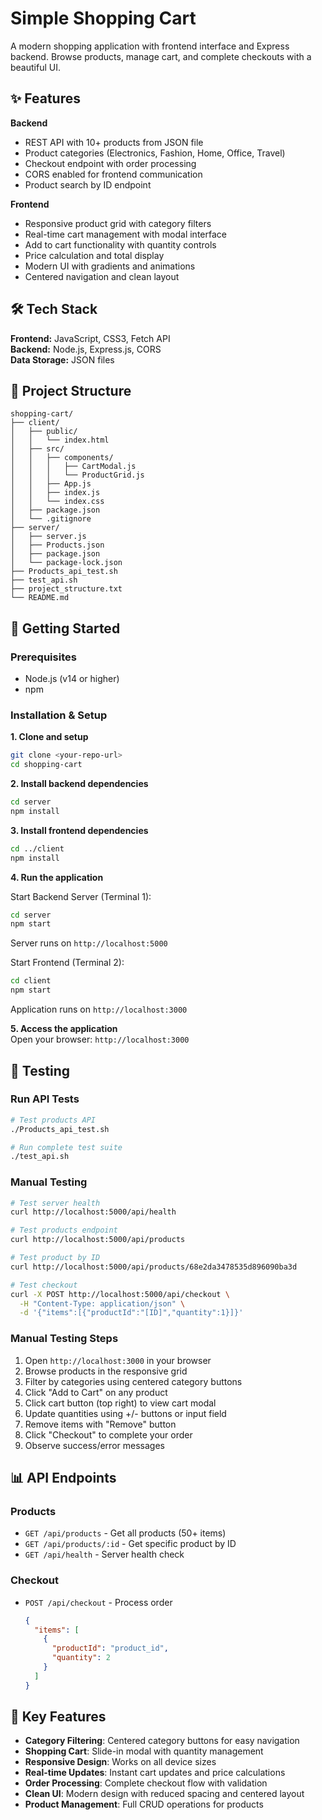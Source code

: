 # Simple Shopping Cart

A modern shopping application with frontend interface and Express backend. Browse products, manage cart, and complete checkouts with a beautiful UI.

## ✨ Features

**Backend**
- REST API with 10+ products from JSON file
- Product categories (Electronics, Fashion, Home, Office, Travel)
- Checkout endpoint with order processing
- CORS enabled for frontend communication
- Product search by ID endpoint

**Frontend**
- Responsive product grid with category filters
- Real-time cart management with modal interface
- Add to cart functionality with quantity controls
- Price calculation and total display
- Modern UI with gradients and animations
- Centered navigation and clean layout

## 🛠️ Tech Stack

**Frontend:** JavaScript, CSS3, Fetch API  
**Backend:** Node.js, Express.js, CORS  
**Data Storage:** JSON files

## 📁 Project Structure

```
shopping-cart/
├── client/                 
│   ├── public/
│   │   └── index.html
│   ├── src/
│   │   ├── components/
│   │   │   ├── CartModal.js
│   │   │   └── ProductGrid.js
│   │   ├── App.js
│   │   ├── index.js
│   │   └── index.css
│   ├── package.json
│   └── .gitignore
├── server/               
│   ├── server.js
│   ├── Products.json      
│   ├── package.json
│   └── package-lock.json
├── Products_api_test.sh   
├── test_api.sh           
├── project_structure.txt 
└── README.md
```

## 🚀 Getting Started

### Prerequisites
- Node.js (v14 or higher)
- npm

### Installation & Setup

**1. Clone and setup**
```bash
git clone <your-repo-url>
cd shopping-cart
```

**2. Install backend dependencies**
```bash
cd server
npm install
```

**3. Install frontend dependencies**
```bash
cd ../client
npm install
```

**4. Run the application**

Start Backend Server (Terminal 1):
```bash
cd server
npm start
```
Server runs on `http://localhost:5000`

Start Frontend (Terminal 2):
```bash
cd client
npm start
```
Application runs on `http://localhost:3000`

**5. Access the application**  
Open your browser: `http://localhost:3000`

## 🧪 Testing

### Run API Tests
```bash
# Test products API
./Products_api_test.sh

# Run complete test suite
./test_api.sh
```

### Manual Testing
```bash
# Test server health
curl http://localhost:5000/api/health

# Test products endpoint
curl http://localhost:5000/api/products

# Test product by ID
curl http://localhost:5000/api/products/68e2da3478535d896090ba3d

# Test checkout
curl -X POST http://localhost:5000/api/checkout \
  -H "Content-Type: application/json" \
  -d '{"items":[{"productId":"[ID]","quantity":1}]}'
```

### Manual Testing Steps
1. Open `http://localhost:3000` in your browser
2. Browse products in the responsive grid
3. Filter by categories using centered category buttons
4. Click "Add to Cart" on any product
5. Click cart button (top right) to view cart modal
6. Update quantities using +/- buttons or input field
7. Remove items with "Remove" button
8. Click "Checkout" to complete your order
9. Observe success/error messages

## 📊 API Endpoints

### Products
- `GET /api/products` - Get all products (50+ items)
- `GET /api/products/:id` - Get specific product by ID
- `GET /api/health` - Server health check

### Checkout
- `POST /api/checkout` - Process order
  ```json
  {
    "items": [
      {
        "productId": "product_id",
        "quantity": 2
      }
    ]
  }
  ```

## 🔧 Key Features

- **Category Filtering**: Centered category buttons for easy navigation
- **Shopping Cart**: Slide-in modal with quantity management
- **Responsive Design**: Works on all device sizes
- **Real-time Updates**: Instant cart updates and price calculations
- **Order Processing**: Complete checkout flow with validation
- **Clean UI**: Modern design with reduced spacing and centered layout
- **Product Management**: Full CRUD operations for products

